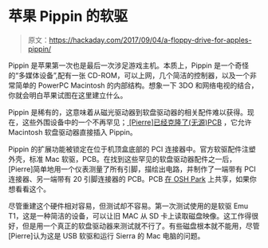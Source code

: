 # 苹果 Pippin 的软驱

> 原文：<https://hackaday.com/2017/09/04/a-floppy-drive-for-apples-pippin/>

Pippin 是苹果第一次也是最后一次涉足游戏主机。本质上，Pippin 是一个奇怪的“多媒体设备”,配有一张 CD-ROM，可以上网，几个简洁的控制器，以及一个非常简单的 PowerPC Macintosh 的内部结构。想象一下 3DO 和网络电视的结合，你就会明白苹果试图在这里建立什么。

Pippin 是稀有的，这意味着从磁光驱动器到软盘驱动器的相关配件难以获得。现在，这些外围设备中的一个不再罕见；[ [Pierre]已经克隆了(无源)PCB](http://www.journaldulapin.com/2017/09/03/a-floppy-drive-for-the-bandai-pippin/) ，它允许 Macintosh 软盘驱动器直接插入 Pippin。

Pippin 的扩展功能被锁定在位于机顶盒底部的 PCI 连接器中。官方软驱配件注塑外壳，标准 Mac 软驱，PCB。在找到这些罕见的软盘驱动器配件之一后，[Pierre]简单地用一个仪表测量了所有引脚，描绘出电路，并制作了一端带有 PCI 连接器、另一端带有 20 引脚连接器的 PCB。PCB [在 OSH Park](https://oshpark.com/shared_projects/gnwbibrT) 上共享，如果你想看看这个。

尽管重建这个硬件相对容易，但测试却不容易。第一次测试使用的是软驱 Emu T1，这是一种简洁的设备，可以让旧 MAC 从 SD 卡上读取磁盘映像。这工作得很好，但是用一个真正的软盘驱动器来测试就不行了。有些磁盘根本就不能用，尽管[Pierre]认为这是 USB 软驱和运行 Sierra 的 Mac 电脑的问题。